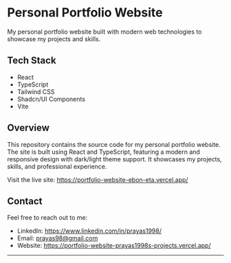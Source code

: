 # Personal Portfolio Website

My personal portfolio website built with modern web technologies to showcase my projects and skills.

## Tech Stack

- React
- TypeScript
- Tailwind CSS
- Shadcn/UI Components
- Vite

## Overview

This repository contains the source code for my personal portfolio website. The site is built using React and TypeScript, featuring a modern and responsive design with dark/light theme support. It showcases my projects, skills, and professional experience.

Visit the live site: https://portfolio-website-ebon-eta.vercel.app/

## Contact

Feel free to reach out to me:
- LinkedIn: https://www.linkedin.com/in/prayas1998/
- Email: prayas98@gmail.com
- Website: https://portfolio-website-prayas1998s-projects.vercel.app/

---
